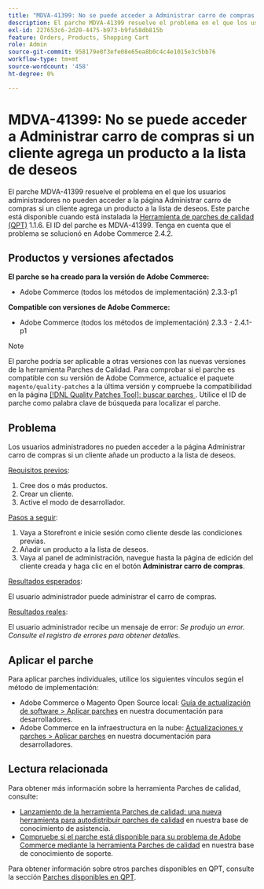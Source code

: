 ```yaml
---
title: "MDVA-41399: No se puede acceder a Administrar carro de compras si un cliente agrega un producto a la lista de deseos"
description: El parche MDVA-41399 resuelve el problema en el que los usuarios administradores no pueden acceder a la página Administrar carro de compras si un cliente agrega un producto a la lista de deseos. Este parche está disponible cuando está instalada la [Quality Patches Tool (QPT)](/help/announcements/adobe-commerce-announcements/magento-quality-patches-released-new-tool-to-self-serve-quality-patches.md) 1.1.6. El ID del parche es MDVA-41399. Tenga en cuenta que el problema se solucionó en Adobe Commerce 2.4.2.
exl-id: 227653c6-2d20-4475-b973-b9fa58db815b
feature: Orders, Products, Shopping Cart
role: Admin
source-git-commit: 958179e0f3efe08e65ea8b0c4c4e1015e3c5bb76
workflow-type: tm+mt
source-wordcount: '458'
ht-degree: 0%

---
```


# MDVA-41399: No se puede acceder a Administrar carro de compras si un cliente agrega un producto a la lista de deseos

El parche MDVA-41399 resuelve el problema en el que los usuarios administradores no pueden acceder a la página Administrar carro de compras si un cliente agrega un producto a la lista de deseos. Este parche está disponible cuando está instalada la [Herramienta de parches de calidad (QPT)](/help/announcements/adobe-commerce-announcements/magento-quality-patches-released-new-tool-to-self-serve-quality-patches.md) 1.1.6. El ID del parche es MDVA-41399. Tenga en cuenta que el problema se solucionó en Adobe Commerce 2.4.2.

## Productos y versiones afectados

**El parche se ha creado para la versión de Adobe Commerce:**

* Adobe Commerce (todos los métodos de implementación) 2.3.3-p1

**Compatible con versiones de Adobe Commerce:**

* Adobe Commerce (todos los métodos de implementación) 2.3.3 - 2.4.1-p1

>[!NOTE]
>
>El parche podría ser aplicable a otras versiones con las nuevas versiones de la herramienta Parches de Calidad. Para comprobar si el parche es compatible con su versión de Adobe Commerce, actualice el paquete `magento/quality-patches` a la última versión y compruebe la compatibilidad en la página [[!DNL Quality Patches Tool]: buscar parches ](https://devdocs.magento.com/quality-patches/tool.html#patch-grid). Utilice el ID de parche como palabra clave de búsqueda para localizar el parche.

## Problema

Los usuarios administradores no pueden acceder a la página Administrar carro de compras si un cliente añade un producto a la lista de deseos.

<u>Requisitos previos</u>:

1. Cree dos o más productos.
1. Crear un cliente.
1. Active el modo de desarrollador.

<u>Pasos a seguir</u>:

1. Vaya a Storefront e inicie sesión como cliente desde las condiciones previas.
1. Añadir un producto a la lista de deseos.
1. Vaya al panel de administración, navegue hasta la página de edición del cliente creada y haga clic en el botón **Administrar carro de compras**.

<u>Resultados esperados</u>:

El usuario administrador puede administrar el carro de compras.

<u>Resultados reales</u>:

El usuario administrador recibe un mensaje de error: *Se produjo un error. Consulte el registro de errores para obtener detalles.*

## Aplicar el parche

Para aplicar parches individuales, utilice los siguientes vínculos según el método de implementación:

* Adobe Commerce o Magento Open Source local: [Guía de actualización de software > Aplicar parches](https://devdocs.magento.com/guides/v2.4/comp-mgr/patching/mqp.html) en nuestra documentación para desarrolladores.
* Adobe Commerce en la infraestructura en la nube: [Actualizaciones y parches > Aplicar parches](https://devdocs.magento.com/cloud/project/project-patch.html) en nuestra documentación para desarrolladores.

## Lectura relacionada

Para obtener más información sobre la herramienta Parches de calidad, consulte:

* [Lanzamiento de la herramienta Parches de calidad: una nueva herramienta para autodistribuir parches de calidad](/help/announcements/adobe-commerce-announcements/magento-quality-patches-released-new-tool-to-self-serve-quality-patches.md) en nuestra base de conocimiento de asistencia.
* [Compruebe si el parche está disponible para su problema de Adobe Commerce mediante la herramienta Parches de calidad](/help/support-tools/patches-available-in-qpt-tool/check-patch-for-magento-issue-with-magento-quality-patches.md) en nuestra base de conocimiento de soporte.

Para obtener información sobre otros parches disponibles en QPT, consulte la sección [Parches disponibles en QPT](https://support.magento.com/hc/en-us/sections/360010506631-Patches-available-in-MQP-tool-).
